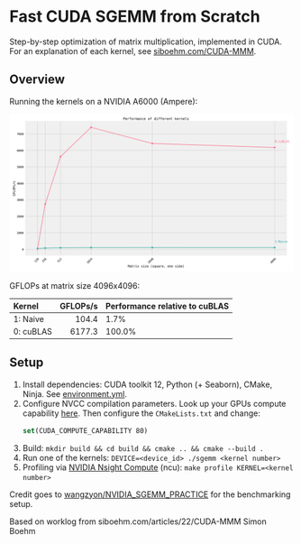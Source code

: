 # Fast CUDA SGEMM from Scratch

Step-by-step optimization of matrix multiplication, implemented in CUDA.
For an explanation of each kernel, see [siboehm.com/CUDA-MMM](https://siboehm.com/articles/22/CUDA-MMM).

## Overview

Running the kernels on a NVIDIA A6000 (Ampere):

![](benchmark_results.png)

GFLOPs at matrix size 4096x4096:
<!-- benchmark_results -->
| Kernel    |   GFLOPs/s | Performance relative to cuBLAS   |
|:----------|-----------:|:---------------------------------|
| 1: Naive  |      104.4 | 1.7%                             |
| 0: cuBLAS |     6177.3 | 100.0%                           |
<!-- benchmark_results -->

## Setup

1. Install dependencies: CUDA toolkit 12, Python (+ Seaborn), CMake, Ninja. See [environment.yml](environment.yml).
1. Configure NVCC compilation parameters. Look up your GPUs compute
   capability [here](https://developer.nvidia.com/cuda-gpus). Then configure the `CMakeLists.txt` and change:
    ```cmake
    set(CUDA_COMPUTE_CAPABILITY 80)
    ```
1. Build: `mkdir build && cd build && cmake .. && cmake --build .`
1. Run one of the kernels: `DEVICE=<device_id> ./sgemm <kernel number>`
1. Profiling via [NVIDIA Nsight Compute](https://developer.nvidia.com/nsight-compute) (ncu): `make profile KERNEL=<kernel number>`

Credit goes to [wangzyon/NVIDIA_SGEMM_PRACTICE](https://github.com/wangzyon/NVIDIA_SGEMM_PRACTICE) for the benchmarking setup.

Based on worklog from siboehm.com/articles/22/CUDA-MMM Simon Boehm

